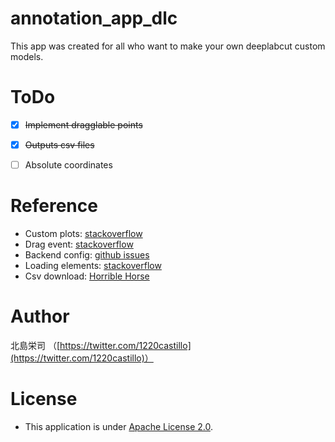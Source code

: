 # annotation_app_dlc
This app was created for all who want to make your own deeplabcut custom models.


# ToDo
- [x] ~~Implement dragglable points~~
- [x] ~~Outputs csv files~~
- [ ] Absolute coordinates


# Reference
- Custom plots: [stackoverflow](https://stackoverflow.com/questions/22052532/matplotlib-python-clickable-points)
- Drag event: [stackoverflow](https://stackoverflow.com/questions/55758473/how-to-fix-problem-with-uncaught-error-unknown-type-dragstart/55758597)
- Backend config: [github issues](https://github.com/matplotlib/matplotlib/issues/14304/)
- Loading elements: [stackoverflow](https://stackoverflow.com/questions/42260524/array-length-is-zero-but-the-array-has-elements-in-it)
- Csv download: [Horrible Horse](https://www.codegrepper.com/code-examples/javascript/write+to+csv+javascript)


# Author
北島栄司 （[https://twitter.com/1220castillo](https://twitter.com/1220castillo)）


# License
- This application is under [Apache License 2.0](https://github.com/ai-coach-eiji/annotation_app_dlc/blob/main/LICENSE).

